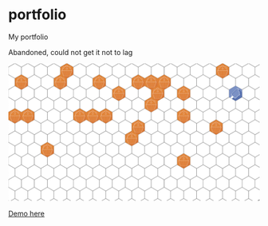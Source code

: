 # portfolio

My portfolio

Abandoned, could not get it not to lag

![preview](./portfolio-preview.png)

[Demo here](https://kavi4.github.io/demos/portfolio/index.html)
